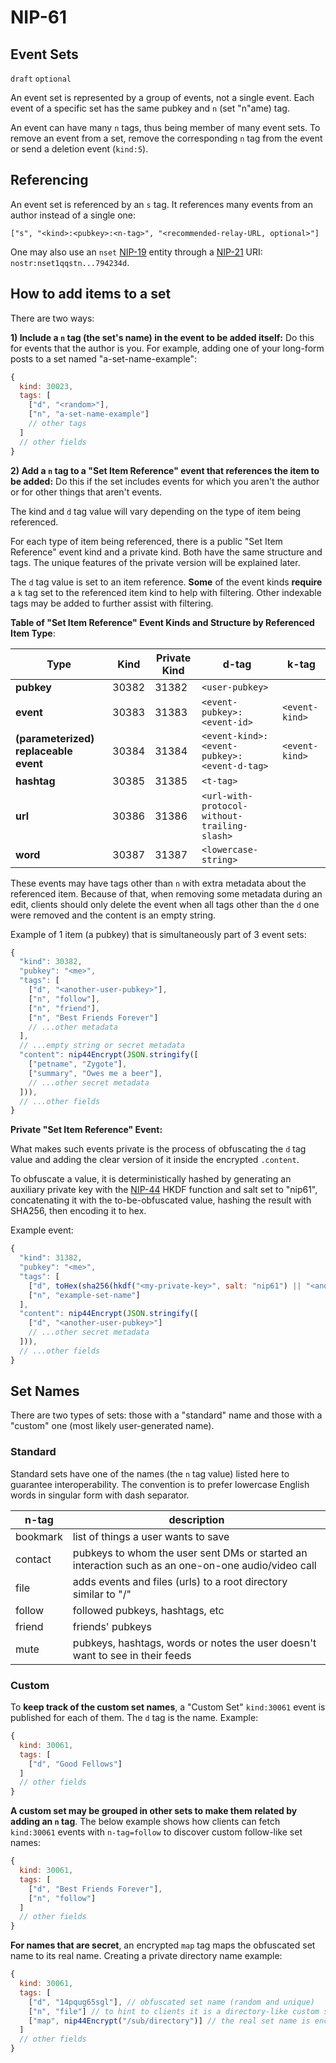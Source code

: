 NIP-61
======

Event Sets
----------

`draft` `optional`

An event set is represented by a group of events, not a single event.
Each event of a specific set has the same pubkey and `n` (set "n"ame) tag.

An event can have many `n` tags, thus being member of many event sets.
To remove an event from a set, remove the corresponding `n` tag from the event or
send a deletion event (`kind:5`).

## Referencing

An event set is referenced by an `s` tag. It
references many events from an author instead of a single one:

`["s", "<kind>:<pubkey>:<n-tag>", "<recommended-relay-URL, optional>"]`

One may also use an `nset` [NIP-19](19.md) entity through a [NIP-21](21.md) URI: `nostr:nset1qqstn...794234d`.

## How to add items to a set

There are two ways:

**1) Include a `n` tag (the set's name) in the event to be added itself:** Do this for events that the author is you.
For example, adding one of your long-form posts to a set named "a-set-name-example":

```js
{
  kind: 30023,
  tags: [
    ["d", "<random>"],
    ["n", "a-set-name-example"]
    // other tags
  ]
  // other fields
}
```

**2) Add a `n` tag to a "Set Item Reference" event that references the item to be added:**
Do this if the set includes events for which you aren't the author or for other things that aren't events.

The kind and `d` tag value will vary depending on the type of item being referenced.

For each type of item being referenced, there is a public "Set Item Reference" event kind and a private kind.
Both have the same structure and tags. The unique features of the private version will be explained later.

The `d` tag value is set to an item reference.
**Some** of the event kinds **require** a `k` tag set to the referenced item kind to help with filtering.
Other indexable tags may be added to further assist with filtering.

**Table of "Set Item Reference" Event Kinds and Structure by Referenced Item Type**:

| Type | Kind | Private Kind | d-tag | k-tag |
|-|-|-|-|-|
| **pubkey** | 30382 | 31382 | `<user-pubkey>` | |
| **event** | 30383 | 31383 | `<event-pubkey>:<event-id>` | `<event-kind>` |
| **(parameterized) replaceable event** | 30384 | 31384 | `<event-kind>:<event-pubkey>:<event-d-tag>` | `<event-kind>` |
| **hashtag** | 30385 | 31385 |  `<t-tag>` | |
| **url** | 30386 | 31386 | `<url-with-protocol-without-trailing-slash>` | |
| **word** | 30387 | 31387 | `<lowercase-string>` | |

These events may have tags other than `n` with extra metadata about the referenced item.
Because of that, when removing some metadata during an edit, clients should only delete the event when all tags other
than the `d` one were removed and the content is an empty string.

Example of 1 item (a pubkey) that is simultaneously part of 3 event sets:

```js
{
  "kind": 30382,
  "pubkey": "<me>",
  "tags": [
    ["d", "<another-user-pubkey>"],
    ["n", "follow"],
    ["n", "friend"],
    ["n", "Best Friends Forever"]
    // ...other metadata
  ],
  // ...empty string or secret metadata
  "content": nip44Encrypt(JSON.stringify([
    ["petname", "Zygote"],
    ["summary", "Owes me a beer"],
    // ...other secret metadata
  ])),
  // ...other fields
}
```

**Private "Set Item Reference" Event:**

What makes such events private is the process of obfuscating the `d` tag value and adding the clear version of it
inside the encrypted `.content`.

To obfuscate a value, it is deterministically hashed by generating an auxiliary private key
with the [NIP-44](44.md) HKDF function and salt set to "nip61", concatenating it with the to-be-obfuscated value,
hashing the result with SHA256, then encoding it to hex.

Example event:

```js
{
  "kind": 31382,
  "pubkey": "<me>",
  "tags": [
    ["d", toHex(sha256(hkdf("<my-private-key>", salt: "nip61") || "<another-user-pubkey>"))]
    ["n", "example-set-name"]
  ],
  "content": nip44Encrypt(JSON.stringify([
    ["d", "<another-user-pubkey>"]
    // ...other secret metadata
  ])),
  // ...other fields
}
```

## Set Names

There are two types of sets: those with a "standard" name and those with a "custom" one (most likely user-generated name).

### Standard

Standard sets have one of the names (the `n` tag value) listed here to guarantee interoperability.
The convention is to prefer lowercase English words in singular form with dash separator.

| n-tag | description |
|-|-|
| bookmark | list of things a user wants to save |
| contact | pubkeys to whom the user sent DMs or started an interaction such as an one-on-one audio/video call |
| file | adds events and files (urls) to a root directory similar to "/" |
| follow | followed pubkeys, hashtags, etc |
| friend | friends' pubkeys |
| mute | pubkeys, hashtags, words or notes the user doesn't want to see in their feeds |

### Custom

To **keep track of the custom set names**, a "Custom Set" `kind:30061` event is published for each of them.
The `d` tag is the name. Example:

```js
{
  kind: 30061,
  tags: [
    ["d", "Good Fellows"]
  ]
  // other fields
}
```

**A custom set may be grouped in other sets to make them related by adding an `n` tag**.
The below example shows how clients can fetch `kind:30061` events with `n-tag=follow`
to discover custom follow-like set names:

```js
{
  kind: 30061,
  tags: [
    ["d", "Best Friends Forever"],
    ["n", "follow"]
  ]
  // other fields
}
```

**For names that are secret**, an encrypted `map` tag maps the obfuscated set name to its real name.
Creating a private directory name example:

```js
{
  kind: 30061,
  tags: [
    ["d", "14pqug65sgl"], // obfuscated set name (random and unique)
    ["n", "file"] // to hint to clients it is a directory-like custom set
    ["map", nip44Encrypt("/sub/directory")] // the real set name is encrypted
  ]
  // other fields
}
```
